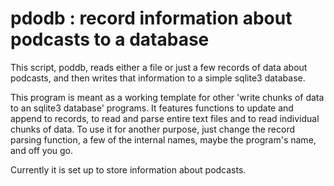 

# pdodb : record information about podcasts to a database #

This script, poddb, reads either a file or just a few records of data about podcasts, and then writes that information to a simple sqlite3 database.

This program is meant as a working template for other 'write chunks of data to an sqlite3 database' programs. It features functions to update and append to records, to read and parse entire text files and to read individual chunks of data. To use it for another purpose, just change the record parsing function, a few of the internal names, maybe the program's name, and off you go.

Currently it is set up to store information about podcasts. 



